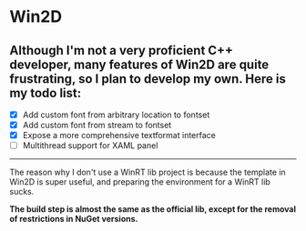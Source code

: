 # Win2D

## Although I'm not a very proficient C++ developer, many features of Win2D are quite frustrating, so I plan to develop my own. Here is my todo list:

- [x] Add custom font from arbitrary location to fontset
- [x] Add custom font from stream to fontset
- [x] Expose a more comprehensive textformat interface
- [ ] Multithread support for XAML panel

---
The reason why I don't use a WinRT lib project is because the template in Win2D is super useful, and preparing the environment for a WinRT lib sucks.

**The build step is almost the same as the official lib, except for the removal of restrictions in NuGet versions.**


